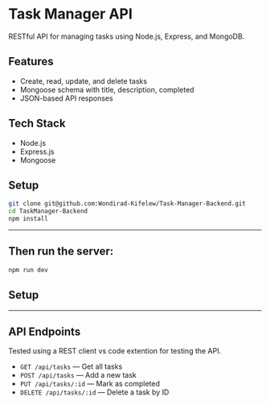 # Task Manager API

RESTful API for managing tasks using Node.js, Express, and MongoDB.

## Features

- Create, read, update, and delete tasks
- Mongoose schema with title, description, completed
- JSON-based API responses

## Tech Stack

- Node.js
- Express.js
- Mongoose

## Setup

```bash
git clone git@github.com:Wondirad-Kifelew/Task-Manager-Backend.git
cd TaskManager-Backend
npm install
```
---

## Then run the server:

```bash
npm run dev
```
## Setup

---
## API Endpoints

Tested using a REST client vs code extention for testing the API.

- `GET /api/tasks` — Get all tasks
- `POST /api/tasks` — Add a new task
- `PUT /api/tasks/:id` — Mark as completed
- `DELETE /api/tasks/:id` — Delete a task by ID
